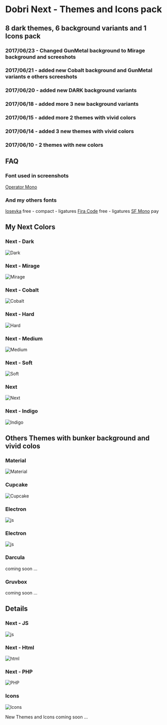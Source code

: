 # Dobri Next - Themes and Icons pack

## 8 dark themes, 6 background variants and 1 Icons pack

### 2017/06/23 - Changed GunMetal background to Mirage background and screeshots
### 2017/06/21 - added new Cobalt background and GunMetal variants e others screeshots
### 2017/06/20 - added new DARK background variants
### 2017/06/18 - added more 3 new background variants
### 2017/06/15 - added more 2 themes with vivid colors
### 2017/06/14 - added 3 new themes with vivid colors
### 2017/06/10 - 2 themes with new colors


## FAQ

### Font used in screenshots
[Operator Mono](https://www.typography.com/fonts/operator/styles/operatormonoscreensmart)

### And my others fonts
[Iosevka](https://github.com/be5invis/Iosevka) free - compact - ligatures
[Fira Code](https://github.com/tonsky/FiraCode) free - ligatures
[SF Mono](https://developer.apple.com/fonts/) pay


## My Next Colors

### Next - Dark
![Dark](https://raw.githubusercontent.com/sldobri/bunker/master/img/next-dark.png)

### Next - Mirage
![Mirage](https://raw.githubusercontent.com/sldobri/bunker/master/img/next-Mirage.png)

### Next - Cobalt
![Cobalt](https://raw.githubusercontent.com/sldobri/bunker/master/img/next-cobalt.png)

### Next - Hard
![Hard](https://raw.githubusercontent.com/sldobri/bunker/master/img/next-hard.png)

### Next - Medium
![Medium](https://raw.githubusercontent.com/sldobri/bunker/master/img/next-medium.png)

### Next - Soft
![Soft](https://raw.githubusercontent.com/sldobri/bunker/master/img/next-soft.png)

### Next
![Next](https://raw.githubusercontent.com/sldobri/bunker/master/img/next.png)

### Next - Indigo
![Indigo](https://raw.githubusercontent.com/sldobri/bunker/master/img/indigo.png)


## Others Themes with bunker background and vivid colos

### Material
![Material](https://raw.githubusercontent.com/sldobri/bunker/master/img/material.png)

### Cupcake
![Cupcake](https://raw.githubusercontent.com/sldobri/bunker/master/img/cupcake.png)

### Electron
![js](https://raw.githubusercontent.com/sldobri/bunker/master/img/electron.png)

### Electron
![js](https://raw.githubusercontent.com/sldobri/bunker/master/img/ayu.png)

### Darcula
coming soon ...

### Gruvbox
coming soon ...


## Details

### Next - JS
![js](https://raw.githubusercontent.com/sldobri/bunker/master/img/preview.png)

### Next - Html
![html](https://raw.githubusercontent.com/sldobri/bunker/master/img/preview2.png)

### Next - PHP
![PHP](https://raw.githubusercontent.com/sldobri/bunker/master/img/preview1.png)

### Icons
![Icons](https://raw.githubusercontent.com/sldobri/bunker/master/img/icons.png)


New Themes and Icons coming soon ...

